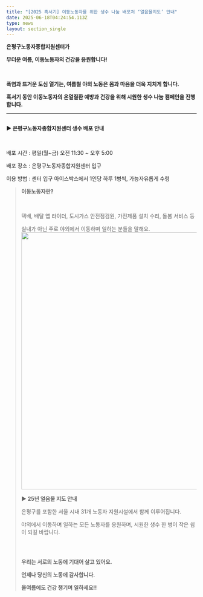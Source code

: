 ```yaml
---
title: "[2025 혹서기] 이동노동자를 위한 생수 나눔 배포처 ‘얼음물지도’ 안내"
date: 2025-06-18T04:24:54.113Z
type: news
layout: section_single
---
```

<div id="SE-c092768b-b440-4177-bec9-eac18db0ba83" class="se-component se-text se-l-default">
<div class="se-component-content">
<div class="se-section se-section-text se-l-default">
<div class="se-module se-module-text">
<p id="SE-a1c0c5b1-81cf-43a0-adea-fe015ce7c5b0" class="se-text-paragraph se-text-paragraph-align-center "><span id="SE-cce7db26-44e2-4c19-95ed-72b57f53e368" class="se-fs-fs24 se-ff-system  se-style-unset "><strong>은평구노동자종합지원센터가</strong></span></p>
<p id="SE-ee5e324c-3b88-4aa5-802f-e183d35f7d0e" class="se-text-paragraph se-text-paragraph-align-center "><span id="SE-44807a31-4519-4483-b1a9-39f578d1e8f6" class="se-fs-fs24 se-ff-system  se-style-unset "><strong>무더운 여름, 이동노동자의 건강을 응원합니다!</strong></span></p>
<p id="SE-b98514c2-3cb7-455c-b3c2-9af649ea784a" class="se-text-paragraph se-text-paragraph-align-center "><span id="SE-a9fbbfee-e0b1-4237-a92e-c3baac221f9a" class="se-fs-fs16 se-ff-  se-style-unset "><strong>​</strong></span></p>
<p id="SE-97ae19b0-bc35-4b00-927d-aa1a13461183" class="se-text-paragraph se-text-paragraph-align-center "><span id="SE-c05bc6ee-eb84-4c5a-b74b-9549fcdb53e1" class="se-fs-fs16 se-ff-  se-style-unset "><strong>폭염과 뜨거운 도심 열기는, 여름철 야외 노동은 몸과 마음을 더욱 지치게 합니다.</strong></span></p>
<p id="SE-aac5de27-57be-4ae9-9bc0-ce3d5441e283" class="se-text-paragraph se-text-paragraph-align-center "><span id="SE-f7fe6580-8027-4f8c-b934-c57fe6270c22" class="se-fs-fs16 se-ff-  se-style-unset "><strong>혹서기 동안 이동노동자의 온열질환 예방과 건강을 위해 시원한 생수 나눔 캠페인을 진행합니다.</strong></span></p>
</div>
</div>
</div>
</div>
<div id="SE-e0bc8c29-a398-442f-8106-d11950d76e0b" class="se-component se-horizontalLine se-l-line5">
<div class="se-component-content">
<div class="se-section se-section-horizontalLine se-l-line5 se-section-align-center">
<div class="se-module se-module-horizontalLine"><hr class="se-hr" /></div>
</div>
</div>
</div>
<div id="SE-40dd930d-4917-4ab3-9247-7e8f8306aa12" class="se-component se-sticker se-l-default">
<div class="se-component-content">
<div class="se-section se-section-sticker se-section-align-center se-l-default">
<div class="se-module se-module-sticker"><a class="__se_sticker_link __se_link" href="https://blog.naver.com/PostView.naver?blogId=eplabors&amp;logNo=223895791956&amp;redirect=Dlog&amp;widgetTypeCall=true&amp;topReferer=https%3A%2F%2Fnid.naver.com%2F&amp;trackingCode=naver_etc&amp;directAccess=false" data-linktype="sticker" data-linkdata="{&quot;src&quot; : &quot;&quot;, &quot;packCode&quot; : &quot;motion3d_02&quot;, &quot;seq&quot; : &quot;16&quot;, &quot;width&quot; : &quot;&quot;, &quot;height&quot; : &quot;&quot;}"><img class="se-sticker-image egjs-visible" src="https://storep-phinf.pstatic.net/motion3d_02/original_16.gif?type=pa50_50" alt="" /></a></div>
</div>
</div>
</div>
<div id="SE-8620dcc3-6971-4e02-b862-c066ad8e2698" class="se-component se-text se-l-default">
<div class="se-component-content">
<div class="se-section se-section-text se-l-default">
<div class="se-module se-module-text">
<p id="SE-4a5b646b-ef1f-483a-bc28-dc1fe6352eeb" class="se-text-paragraph se-text-paragraph-align-center "><span id="SE-92571aa9-824d-4a92-84ac-242f22b3de3c" class="se-fs-fs19 se-ff-  se-style-unset "><strong> ▶ 은평구노동자종합지원센터 생수 배포 안내 </strong></span></p>
<p id="SE-b1c4efb9-d280-4eb2-b4f8-e0d9d189a321" class="se-text-paragraph se-text-paragraph-align-center "><span id="SE-9710bb2b-f5cb-4a70-8e92-d4b98112b801" class="se-fs-fs16 se-ff-  se-style-unset "><strong>​</strong></span></p>
<p id="SE-7f2191dd-d3e4-4bb4-8564-faef8b1cf7b1" class="se-text-paragraph se-text-paragraph-align-center "><span id="SE-3fa11ac0-8c2b-46a9-b17d-25d6578b3df0" class="se-fs-fs16 se-ff- se-weight-unset se-style-unset ">배포 시간 : 평일(월~금) 오전 11:30 ~ 오후 5:00</span></p>
<p id="SE-f8afe72c-7ab3-44e4-a1ed-a67c445e20e3" class="se-text-paragraph se-text-paragraph-align-center "><span id="SE-bc7a1bf4-2bbf-4855-9d14-30b24b971951" class="se-fs-fs16 se-ff- se-weight-unset se-style-unset ">배포 장소 : 은평구노동자종합지원센터 입구</span></p>
<p id="SE-79430f76-786c-47f5-9200-22bac4fcf744" class="se-text-paragraph se-text-paragraph-align-center "><span id="SE-87b48353-21c1-428f-af86-7cc4a968fc79" class="se-fs-fs16 se-ff- se-weight-unset se-style-unset ">이용 방법 : 센터 입구 아이스박스에서 1인당 하루 1병씩, 가능자유롭게 수령</span></p>
</div>
</div>
</div>
</div>
<div id="SE-8150bb12-dab7-400a-93e8-584bd31c07e0" class="se-component se-quotation se-l-quotation_postit">
<div class="se-component-content">
<div class="se-section se-section-quotation se-l-quotation_postit">
<blockquote class="se-quotation-container">
<div class="se-module se-module-text se-quote">
<p id="SE-e1b6d76b-6b14-450e-bb7d-9b5f33d2fdc5" class="se-text-paragraph se-text-paragraph-align- "><span id="SE-6031984b-e18f-4407-be6f-60c08346af55" class="se-fs-fs19 se-ff-  se-style-unset "><strong>이동노동자란?</strong></span></p>
<p id="SE-cdf4a94f-c449-46b7-b76a-6107e6924bd4" class="se-text-paragraph se-text-paragraph-align-center "><span id="SE-ba4f24e7-c7c4-4a33-ac04-2d86fa4954b6" class="se-fs-fs19 se-ff-  se-style-unset "><strong>​</strong></span></p>
<p id="SE-a64bf1c9-9614-4dfd-ab83-48a0209c86d4" class="se-text-paragraph se-text-paragraph-align-center "><span id="SE-97c606b4-48e9-4175-888a-a2ff6f012870" class="se-fs-fs15 se-ff-  se-style-unset ">택배, 배달 앱 라이더, 도시가스 안전점검원, 가전제품 설치 수리, 돌봄 서비스 등 </span></p>
<p id="SE-a61160ce-46ad-4d6d-824f-721001cb32c8" class="se-text-paragraph se-text-paragraph-align- "><span id="SE-0699df8b-fb5b-4d5e-b69c-bde546eb44d1" class="se-fs-fs15 se-ff-  se-style-unset ">실내가 아닌 주로 야외에서 이동하며 일하는 분들을 말해요.<img src="https://drive.tiny.cloud/1/engl1s97gj9hrxpoa7eh7z5f05ozxfm1box3nxkh4j7a43ei/3404945e-2a4a-4a26-b580-46c9bc0b857e" alt="" width="680" height="680" /></span></p>
<div id="SE-3f248265-9dc1-4969-b48a-f17a7bf97922" class="se-component se-text se-l-default">
<div class="se-component-content">
<div class="se-section se-section-text se-l-default">
<div class="se-module se-module-text">
<p id="SE-fd60b8c9-3db4-4436-af73-cdd93a993062" class="se-text-paragraph se-text-paragraph-align-center "><span id="SE-8dff3f3a-4bd6-4204-ac78-a32c0706ff4d" class="se-fs-fs19 se-ff-  se-style-unset "><strong> ▶ 25년 얼음물 지도 안내 </strong></span></p>
<p id="SE-d8accb6d-7fff-426f-a50e-fcc2f5744bd5" class="se-text-paragraph se-text-paragraph-align-center "><span id="SE-121c4a15-d93f-45eb-a9cc-5cd705de392b" class="se-fs-fs16 se-ff- se-weight-unset se-style-unset ">은평구를 포함한 서울 시내 31개 노동자 지원시설에서 함께 이루어집니다.</span></p>
<p id="SE-dd775312-288d-4784-9600-1e097ce0153c" class="se-text-paragraph se-text-paragraph-align-center "><span id="SE-46fb80a9-21ac-4d47-abbe-ff953c2280ca" class="se-fs-fs16 se-ff- se-weight-unset se-style-unset ">야외에서 이동하며 일하는 모든 노동자를 응원하며, 시원한 생수 한 병이 작은 쉼이 되길 바랍니다.</span></p>
<p id="SE-0632fa95-db1b-418e-b29b-0b09009350f2" class="se-text-paragraph se-text-paragraph-align-center "><span id="SE-cf5d4042-b8f1-4db1-96b1-f4abee60408e" class="se-fs-fs16 se-ff- se-weight-unset se-style-unset ">​</span></p>
</div>
</div>
</div>
</div>
<div id="SE-482d916c-da42-4cd6-baf3-9a097070159c" class="se-component se-sticker se-l-default">
<div class="se-component-content">
<div class="se-section se-section-sticker se-section-align-center se-l-default">
<div class="se-module se-module-sticker"><a class="__se_sticker_link __se_link" href="https://blog.naver.com/PostView.naver?blogId=eplabors&amp;logNo=223895791956&amp;redirect=Dlog&amp;widgetTypeCall=true&amp;topReferer=https%3A%2F%2Fnid.naver.com%2F&amp;trackingCode=naver_etc&amp;directAccess=false" data-linktype="sticker" data-linkdata="{&quot;src&quot; : &quot;&quot;, &quot;packCode&quot; : &quot;cafe_005&quot;, &quot;seq&quot; : &quot;4&quot;, &quot;width&quot; : &quot;&quot;, &quot;height&quot; : &quot;&quot;}"><img class="se-sticker-image egjs-visible" src="https://storep-phinf.pstatic.net/cafe_005/original_4.png?type=p100_100" alt="" /></a></div>
</div>
</div>
</div>
<div id="SE-5120e91e-dccc-4479-a759-a91cb7bb7003" class="se-component se-text se-l-default">
<div class="se-component-content">
<div class="se-section se-section-text se-l-default">
<div class="se-module se-module-text">
<p id="SE-2652cc40-fe8e-4e76-abd9-391541edcd61" class="se-text-paragraph se-text-paragraph-align-center "><span id="SE-ea41b5d4-2c85-42d7-9ad8-af34ba851abd" class="se-fs-fs16 se-ff-system  se-style-unset "><strong>우리는 서로의 노동에 기대어 살고 있어요.</strong></span></p>
<p id="SE-ac2168bf-ec7c-4065-b2a2-fff38ee25677" class="se-text-paragraph se-text-paragraph-align-center "><span id="SE-6ece4c9a-70cf-4e24-b475-f02120a5ae33" class="se-fs-fs16 se-ff-system  se-style-unset "><strong>언제나 당신의 노동에 감사합니다.</strong></span></p>
<p id="SE-f01fc5a1-1d02-4cda-9472-a99369f97516" class="se-text-paragraph se-text-paragraph-align-center "><span id="SE-676cdf4d-faea-4732-a48a-142b09906b3b" class="se-fs-fs19 se-ff-system  se-style-unset "><strong>올여름에도 건강 챙기며 일하세요!!</strong></span></p>
</div>
</div>
</div>
</div>
</div>
</blockquote>
</div>
</div>
</div>